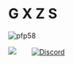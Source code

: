 # G X Z S
![pfp58](https://user-images.githubusercontent.com/83720143/125368209-0b4c5800-e37a-11eb-91ac-46cc1d0cbbba.gif)


![](https://komarev.com/ghpvc/?username=gxzass&color=blue)⠀⠀⠀[![Discord](https://img.shields.io/discord/591914197219016707.svg?label=&logo=discord&logoColor=ffffff&color=7389D8&labelColor=6A7EC2)](https://discord.gg/vtRFWaQMAF)


